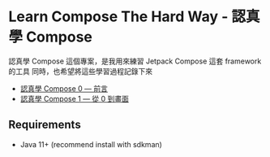# Learn Compose The Hard Way - 認真學 Compose


認真學 Compose 這個專案，是我用來練習 Jetpack Compose 這套 framework 的工具
同時，也希望將這些學習過程記錄下來


- [認真學 Compose 0 — 前言](https://medium.com/@tomazwang/learn-compose-the-hard-way-0-4f068edc7a5b)
- [認真學 Compose 1 — 從 0 到畫面](https://medium.com/@tomazwang/learn-compose-the-hard-way-1-68c400399c21)




## Requirements

- Java 11+ (recommend install with sdkman)